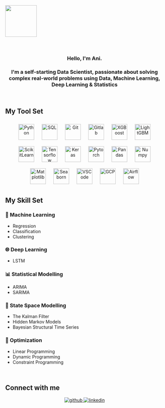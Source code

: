 
## <img src="https://github.com/ani-rudh-d/ani-rudh-d/blob/main/images/coding.gif" width="100" height="100" /> 
  

<br/>  

### <div align="center">Hello, I'm Ani. 
### <div align="center">I'm a self-starting Data Scientist, passionate about solving complex real-world problems using Data, Machine Learning, Deep Learning & Statistics</div>  
  

<br/>  

## My Tool Set  
<div align="center">  
<!--Python-->
<a href="https://www.python.org/" target="_blank"><img style="margin: 10px" src="https://github.com/ani-rudh-d/ani-rudh-d/blob/main/images/python.png" alt="Python" height="50" /></a> 
<!--SQL-->
<a href="https://cloud.google.com/bigquery/docs/reference/standard-sql/introduction" target="_blank"><img style="margin: 10px" src="https://github.com/ani-rudh-d/ani-rudh-d/blob/main/images/sql.png" alt="SQL" height="50" /></a> 
<!--Git-->
<a href="https://git-scm.com/" target="_blank"><img style="margin: 10px" src="https://github.com/ani-rudh-d/ani-rudh-d/blob/main/images/git.jpeg" alt="Git" height="50" /></a> 
<!--GitLab-->
<a href="https://about.gitlab.com/" target="_blank"><img style="margin: 10px" src="https://github.com/ani-rudh-d/ani-rudh-d/blob/main/images/gitlab.png" alt="Gitlab" height="50" /></a> 
<!--XGBoost-->
<a href="https://xgboost.ai/" target="_blank"><img style="margin: 10px" src="https://github.com/ani-rudh-d/ani-rudh-d/blob/main/images/xgboost.png" alt="XGBoost" height="50" /></a> 
<!--LightGBM-->
<a href="https://lightgbm.readthedocs.io/en/v3.3.2/" target="_blank"><img style="margin: 10px" src="https://github.com/ani-rudh-d/ani-rudh-d/blob/main/images/lightgbm.png" alt="LightGBM" height="50" /></a> 
<!--ScikitLearn-->
<a href="https://scikit-learn.org/stable/" target="_blank"><img style="margin: 10px" src="https://github.com/ani-rudh-d/ani-rudh-d/blob/main/images/scikitlearn.jpeg" alt="ScikitLearn" height="50" /></a> 
<!--Tensorflow-->
<a href="https://www.tensorflow.org/" target="_blank"><img style="margin: 10px" src="https://github.com/ani-rudh-d/ani-rudh-d/blob/main/images/tensorflow.png" alt="Tensorflow" height="50" /></a> 
<!--Keras-->
<a href="https://keras.io/" target="_blank"><img style="margin: 10px" src="https://github.com/ani-rudh-d/ani-rudh-d/blob/main/images/keras.png" alt="Keras" height="50" /></a> 
<!--Pytorch-->
<a href="https://pytorch.org/" target="_blank"><img style="margin: 10px" src="https://github.com/ani-rudh-d/ani-rudh-d/blob/main/images/pytorch.png" alt="Pytorch" height="50" /></a> 
<!--Pandas-->
<a href="https://pandas.pydata.org/" target="_blank"><img style="margin: 10px" src="https://github.com/ani-rudh-d/ani-rudh-d/blob/main/images/pandas.png" alt="Pandas" height="50" /></a> 
<!--Numpy-->
<a href="https://numpy.org/" target="_blank"><img style="margin: 10px" src="https://github.com/ani-rudh-d/ani-rudh-d/blob/main/images/numpy.png" alt="Numpy" height="50" /></a> 
<!--Matplotlib-->
<a href="https://matplotlib.org/" target="_blank"><img style="margin: 10px" src="https://github.com/ani-rudh-d/ani-rudh-d/blob/main/images/matplotlib.png" alt="Matplotlib" height="50" /></a> 
<!--Seaborn-->
<a href="https://seaborn.pydata.org/" target="_blank"><img style="margin: 10px" src="https://github.com/ani-rudh-d/ani-rudh-d/blob/main/images/seaborn.png" alt="Seaborn" height="50" /></a>
<!--VSCode-->
<a href="https://code.visualstudio.com/" target="_blank"><img style="margin: 10px" src="https://github.com/ani-rudh-d/ani-rudh-d/blob/main/images/vscode.png" alt="VSCode" height="50" /></a>
<!--GCP-->
<a href="https://cloud.google.com/" target="_blank"><img style="margin: 10px" src="https://github.com/ani-rudh-d/ani-rudh-d/blob/main/images/gcp.png" alt="GCP" height="50" /></a> 
<!--Airflow-->
<a href="https://airflow.apache.org/" target="_blank"><img style="margin: 10px" src="https://github.com/ani-rudh-d/ani-rudh-d/blob/main/images/airflow.png" alt="Airflow" height="50" /></a> 
</div>

## My Skill Set  

### 🧮 Machine Learning  
- Regression
- Classification
- Clustering  

### 🌐 Deep Learning  
- LSTM  

### 📊 Statistical Modelling  
- ARIMA
- SARIMA  

### 🎲 State Space Modelling
- The Kalman Filter
- Hidden Markov Models
- Bayesian Structural Time Series  

### 🔱 Optimization  
- Linear Programming
- Dynamic Programming
- Constraint Programming

<br/>  

## Connect with me  
<div align="center">
<a href="https://github.com/ani-rudh-d" target="_blank">
<img src=https://img.shields.io/badge/github-%2324292e.svg?&style=for-the-badge&logo=github&logoColor=white alt=github style="margin-bottom: 5px;" />
</a>
<a href="https://linkedin.com/in/ani-dharmarajan" target="_blank">
<img src=https://img.shields.io/badge/linkedin-%231E77B5.svg?&style=for-the-badge&logo=linkedin&logoColor=white alt=linkedin style="margin-bottom: 5px;" />
</a>  
</div>  

<br />



<br/>  
